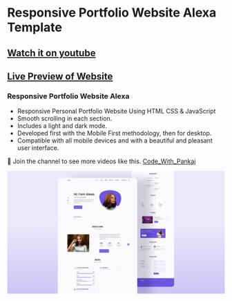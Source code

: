# Responsive Portfolio Website Alexa Template
<!-- will update video link -->
## [Watch it on youtube](https://www.youtube.com/c/CodeWithPankaj1)
## [Live Preview of Website](https://pankajkumar90.github.io/Personal_Portfolio/)
### Responsive Portfolio Website Alexa

- Responsive Personal Portfolio Website Using HTML CSS & JavaScript
- Smooth scrolling in each section.
- Includes a light and dark mode.
- Developed first with the Mobile First methodology, then for desktop.
- Compatible with all mobile devices and with a beautiful and pleasant user interface.

💙 Join the channel to see more videos like this. [Code_With_Pankaj](https://www.youtube.com/c/CodeWithPankaj1)

![preview img](/preview.png) 
